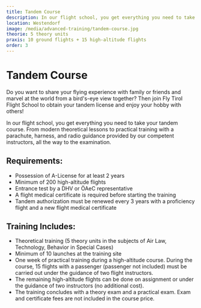 ```yaml
---
title: Tandem Course
description: In our flight school, you get everything you need to take your tandem course. From modern theoretical lessons to practical training with a parachute, harness, and radio guidance provided by our competent instructors, all the way to the examination.
location: Westendorf
image: /media/advanced-training/tandem-course.jpg
theorie: 5 theory units
praxis: 10 ground flights + 15 high-altitude flights
order: 3
---
```


# Tandem Course

Do you want to share your flying experience with family or friends and marvel at the world from a bird's-eye view together? Then join Fly Tirol Flight School to obtain your tandem license and enjoy your hobby with others!

In our flight school, you get everything you need to take your tandem course. From modern theoretical lessons to practical training with a parachute, harness, and radio guidance provided by our competent instructors, all the way to the examination.

## Requirements:

* Possession of A-License for at least 2 years
* Minimum of 200 high-altitude flights
* Entrance test by a DHV or ÖAeC representative
* A flight medical certificate is required before starting the training
* Tandem authorization must be renewed every 3 years with a proficiency flight and a new flight medical certificate

## Training Includes:

* Theoretical training (5 theory units in the subjects of Air Law, Technology, Behavior in Special Cases)
* Minimum of 10 launches at the training site
* One week of practical training during a high-altitude course. During the course, 15 flights with a passenger (passenger not included) must be carried out under the guidance of two flight instructors.
* The remaining high-altitude flights can be done on assignment or under the guidance of two instructors (no additional cost).
* The training concludes with a theory exam and a practical exam. Exam and certificate fees are not included in the course price.
